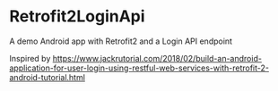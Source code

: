 # Retrofit2LoginApi
A demo Android app with Retrofit2 and a Login API endpoint

Inspired by https://www.jackrutorial.com/2018/02/build-an-android-application-for-user-login-using-restful-web-services-with-retrofit-2-android-tutorial.html

